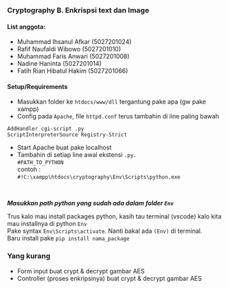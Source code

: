 ### Cryptography B. Enkrispsi text dan Image

#### List anggota:

- Muhammad Ihsanul Afkar (5027201024)
- Rafif Naufaldi Wibowo (5027201010)
- Muhammad Faris Anwari (5027201008)
- Nadine Haninta (5027201014)
- Fatih Rian Hibatul Hakim (5027201066)

#### Setup/Requirements

- Masukkan folder ke `htdocs/www/dll` tergantung pake apa (gw pake xampp)
- Config pada `Apache`, file `httpd.conf` terus tambahin di line paling bawah 

```
AddHandler cgi-script .py 
ScriptInterpreterSource Registry-Strict
```

- Start Apache buat pake localhost
- Tambahin di setiap line awal ekstensi `.py`. <br>
`#PATH_TO_PYTHON` <br>
contoh : <br>
`#!C:\xampp\htdocs\cryptography\Env\Scripts\python.exe`
<br>

***Masukkan path python yang sudah ada dalam folder `Env`***


Trus kalo mau install packages python, kasih tau terminal (vscode) kalo kita mau installnya di python `Env` <br>
Pake syntax `Env\Scripts\activate`. Nanti bakal ada `(Env)` di terminal. <br>
Baru install pake `pip install nama_package`

### Yang kurang

- Form input buat crypt & decrypt gambar AES
- Controller (proses enkripsinya) buat crypt & decrypt gambar AES 